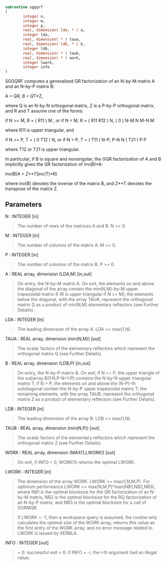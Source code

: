 ```fortran
subroutine sggqrf
(
        integer n,
        integer m,
        integer p,
        real, dimension( lda, * ) a,
        integer lda,
        real, dimension( * ) taua,
        real, dimension( ldb, * ) b,
        integer ldb,
        real, dimension( * ) taub,
        real, dimension( * ) work,
        integer lwork,
        integer info
)
```

SGGQRF computes a generalized QR factorization of an N-by-M matrix A
and an N-by-P matrix B:

A = Q*R,        B = Q*T*Z,

where Q is an N-by-N orthogonal matrix, Z is a P-by-P orthogonal
matrix, and R and T assume one of the forms:

if N >= M,  R = ( R11 ) M  ,   or if N < M,  R = ( R11  R12 ) N,
(  0  ) N-M                         N   M-N
M

where R11 is upper triangular, and

if N <= P,  T = ( 0  T12 ) N,   or if N > P,  T = ( T11 ) N-P,
P-N  N                           ( T21 ) P
P

where T12 or T21 is upper triangular.

In particular, if B is square and nonsingular, the GQR factorization
of A and B implicitly gives the QR factorization of inv(B)*A:

inv(B)*A = Z**T*(inv(T)*R)

where inv(B) denotes the inverse of the matrix B, and Z**T denotes the
transpose of the matrix Z.

## Parameters
N : INTEGER [in]
> The number of rows of the matrices A and B. N >= 0.

M : INTEGER [in]
> The number of columns of the matrix A.  M >= 0.

P : INTEGER [in]
> The number of columns of the matrix B.  P >= 0.

A : REAL array, dimension (LDA,M) [in,out]
> On entry, the N-by-M matrix A.
> On exit, the elements on and above the diagonal of the array
> contain the min(N,M)-by-M upper trapezoidal matrix R (R is
> upper triangular if N >= M); the elements below the diagonal,
> with the array TAUA, represent the orthogonal matrix Q as a
> product of min(N,M) elementary reflectors (see Further
> Details).

LDA : INTEGER [in]
> The leading dimension of the array A. LDA >= max(1,N).

TAUA : REAL array, dimension (min(N,M)) [out]
> The scalar factors of the elementary reflectors which
> represent the orthogonal matrix Q (see Further Details).

B : REAL array, dimension (LDB,P) [in,out]
> On entry, the N-by-P matrix B.
> On exit, if N <= P, the upper triangle of the subarray
> B(1:N,P-N+1:P) contains the N-by-N upper triangular matrix T;
> if N > P, the elements on and above the (N-P)-th subdiagonal
> contain the N-by-P upper trapezoidal matrix T; the remaining
> elements, with the array TAUB, represent the orthogonal
> matrix Z as a product of elementary reflectors (see Further
> Details).

LDB : INTEGER [in]
> The leading dimension of the array B. LDB >= max(1,N).

TAUB : REAL array, dimension (min(N,P)) [out]
> The scalar factors of the elementary reflectors which
> represent the orthogonal matrix Z (see Further Details).

WORK : REAL array, dimension (MAX(1,LWORK)) [out]
> On exit, if INFO = 0, WORK(1) returns the optimal LWORK.

LWORK : INTEGER [in]
> The dimension of the array WORK. LWORK >= max(1,N,M,P).
> For optimum performance LWORK >= max(N,M,P)*max(NB1,NB2,NB3),
> where NB1 is the optimal blocksize for the QR factorization
> of an N-by-M matrix, NB2 is the optimal blocksize for the
> RQ factorization of an N-by-P matrix, and NB3 is the optimal
> blocksize for a call of SORMQR.
> 
> If LWORK = -1, then a workspace query is assumed; the routine
> only calculates the optimal size of the WORK array, returns
> this value as the first entry of the WORK array, and no error
> message related to LWORK is issued by XERBLA.

INFO : INTEGER [out]
> = 0:  successful exit
> < 0:  if INFO = -i, the i-th argument had an illegal value.
